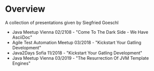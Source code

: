 # Overview

A collection of presentations given by Siegfried Goeschl

* Java Meetup Vienna 02/2108 - "Come To The Dark Side - We Have AsciiDoc"
* Agile Test Automation Meetup 03/2018 - "Kickstart Your Gatling Development"
* Java2Days Sofia 11/2018 - "Kickstart Your Gatling Development"
* Java Meetup Vienna 03/2019 - "The Resurrection Of JVM Template Engines"
